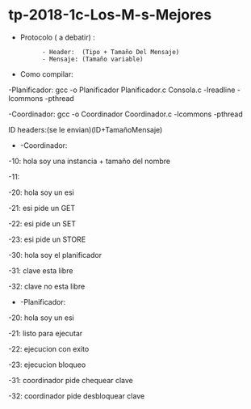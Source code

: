 # tp-2018-1c-Los-M-s-Mejores

* Protocolo ( a debatir)  : 

			- Header:  (Tipo + Tamaño Del Mensaje)
			- Mensaje: (Tamaño variable)

* Como compilar:

 -Planificador: gcc -o Planificador Planificador.c Consola.c -lreadline -lcommons -pthread
 
 -Coordinador: gcc -o Coordinador Coordinador.c -lcommons -pthread

ID headers:(se le envian)(ID+TamañoMensaje)
 * -Coordinador:

  -10: hola soy una instancia + tamaño del nombre
  
  -11:
  
  -20: hola soy un esi

  -21: esi pide un GET

  -22: esi pide un SET

  -23: esi pide un STORE

  -30: hola soy el planificador

  -31: clave esta libre
  
  -32: clave no esta libre


 * -Planificador:

  -20: hola soy un esi

  -21: listo para ejecutar

  -22: ejecucion con exito

  -23: ejecucion bloqueo
  
  -31: coordinador pide chequear clave
  
  -32: coordinador pide desbloquear clave
 
